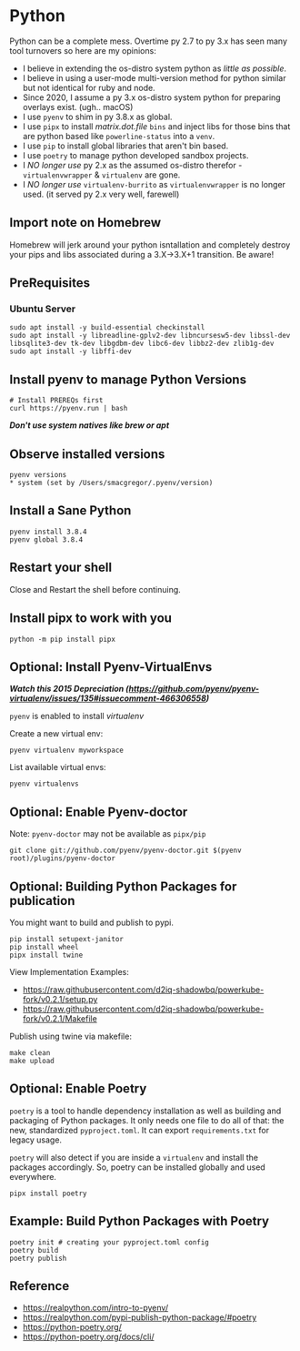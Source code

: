 # Python

Python can be a complete mess. Overtime py 2.7 to py 3.x has seen many tool turnovers so here are my opinions:

* I believe in extending the os-distro system python as *little as possible*.
* I believe in using a user-mode multi-version method for python similar but not identical for ruby and node.
* Since 2020, I assume a py 3.x os-distro system python for preparing overlays exist. (ugh.. macOS)
* I use `pyenv` to shim in py 3.8.x as global.
* I use `pipx` to install *matrix.dot.file* `bins` and inject libs for those bins that are python based like `powerline-status` into a `venv`.
* I use `pip` to install global libraries that aren't bin based.
* I use `poetry` to manage python developed sandbox projects.
* I *NO longer use* py 2.x as the assumed os-distro therefor - `virtualenvwrapper` & `virtualenv` are gone.
* I *NO longer use* `virtualenv-burrito` as `virtualenvwrapper` is no longer used. (it served py 2.x very well, farewell)

## Import note on Homebrew

Homebrew will jerk around your python isntallation and completely destroy your pips and libs associated during a 3.X->3.X+1 transition. Be aware!

## PreRequisites

### Ubuntu Server

```shell
sudo apt install -y build-essential checkinstall
sudo apt install -y libreadline-gplv2-dev libncursesw5-dev libssl-dev libsqlite3-dev tk-dev libgdbm-dev libc6-dev libbz2-dev zlib1g-dev
sudo apt install -y libffi-dev 
```

## Install pyenv to manage Python Versions

```shell
# Install PREREQs first
curl https://pyenv.run | bash
```

***Don't use system natives like brew or apt***

## Observe installed versions

```shell
pyenv versions
* system (set by /Users/smacgregor/.pyenv/version)
```

## Install a Sane Python 

```shell
pyenv install 3.8.4
pyenv global 3.8.4
```

## Restart your shell

Close and Restart the shell before continuing.

## Install pipx to work with you

```shell
python -m pip install pipx
```

## Optional: Install Pyenv-VirtualEnvs

***Watch this 2015 Depreciation (https://github.com/pyenv/pyenv-virtualenv/issues/135#issuecomment-466306558)***

`pyenv` is enabled to install *virtualenv* 

Create a new virtual env:

`pyenv virtualenv myworkspace`

List available virtual envs:

`pyenv virtualenvs`

## Optional: Enable Pyenv-doctor

Note: `pyenv-doctor` may not be available as `pipx/pip`

```shell
git clone git://github.com/pyenv/pyenv-doctor.git $(pyenv root)/plugins/pyenv-doctor
```

## Optional: Building Python Packages for publication

You might want to build and publish to pypi.  

```shell
pip install setupext-janitor
pip install wheel
pipx install twine
```

View Implementation Examples:

* https://raw.githubusercontent.com/d2iq-shadowbq/powerkube-fork/v0.2.1/setup.py
* https://raw.githubusercontent.com/d2iq-shadowbq/powerkube-fork/v0.2.1/Makefile

Publish using twine via makefile:

```shell
make clean
make upload
```

## Optional: Enable Poetry

`poetry` is a tool to handle dependency installation as well as building and packaging of Python packages. It only needs one file to do all of that: the new, standardized `pyproject.toml`. It can export `requirements.txt` for legacy usage.

`poetry` will also detect if you are inside a `virtualenv` and install the packages accordingly. So, poetry can be installed globally and used everywhere.

```shell
pipx install poetry
```

## Example: Build Python Packages with Poetry

```shell
poetry init # creating your pyproject.toml config
poetry build
poetry publish
```

## Reference

* https://realpython.com/intro-to-pyenv/
* https://realpython.com/pypi-publish-python-package/#poetry
* https://python-poetry.org/
* https://python-poetry.org/docs/cli/

